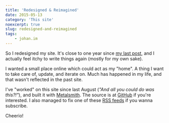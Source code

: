 ```yaml
---
title: 'Redesigned & Reimagined'
date: 2015-05-13
category: 'This site'
noexcerpt: true
slug: redesigned-and-reimagined
tags:
    - johan.im
---
```


So I redesigned my site. It's close to one year since
[my last post](/writings/writing-contextual-css/), and I actually feel itchy to write things again
(mostly for my own sake).

I wanted a small place online which could act as my "home". A thing I want to take care of, update,
and iterate on. Much has happened in my life, and that wasn't reflected in the past site.

I've "worked" on this site since last August (_"And all you could do was this?!"_), and built it
with [Metalsmith](http://www.metalsmith.io/). The source is at
[GitHub](https://github.com/johanbrook/johanbrook.com) if you're interested. I also managed to fix
one of these [RSS feeds](http://www.johanbrook.com/rss.xml) if you wanna subscribe.

Cheerio!
